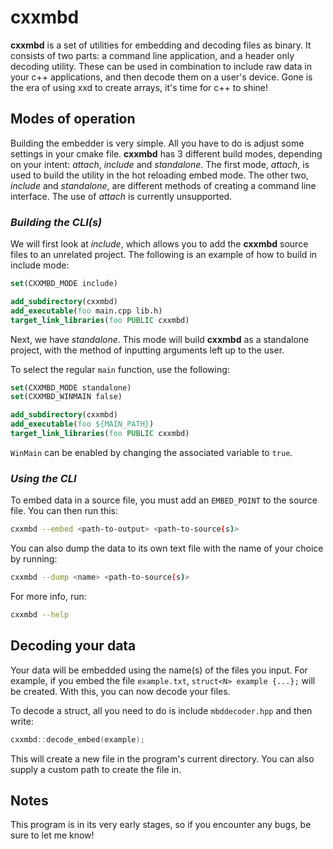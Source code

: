 # cxxmbd

**cxxmbd** is a set of utilities for embedding and decoding files as binary. 
It consists of two parts: a command line application, and a header only decoding utility. 
These can be used in combination to include raw data in your c++ applications, and then decode them on a user's device. 
Gone is the era of using xxd to create arrays, it's time for c++ to shine!

## Modes of operation

Building the embedder is very simple. All you have to do is adjust some settings in your cmake file.
**cxxmbd** has 3 different build modes, depending on your intent: *attach*, *include* and *standalone*.
The first mode, *attach*, is used to build the utility in the hot reloading embed mode.
The other two, *include* and *standalone*, are different methods of creating a command line interface. 
The use of *attach* is currently unsupported.

### *Building the CLI(s)*

We will first look at *include*, which allows you to add the **cxxmbd** source files 
to an unrelated project. The following is an example of how to build in include mode:
```cmake
set(CXXMBD_MODE include)

add_subdirectory(cxxmbd)
add_executable(foo main.cpp lib.h)
target_link_libraries(foo PUBLIC cxxmbd)
```

Next, we have *standalone*. This mode will build **cxxmbd** as a standalone project, with the method of inputting
arguments left up to the user.

To select the regular ``main`` function, use the following:
```cmake
set(CXXMBD_MODE standalone)
set(CXXMBD_WINMAIN false)

add_subdirectory(cxxmbd)
add_executable(foo ${MAIN_PATH})
target_link_libraries(foo PUBLIC cxxmbd)
```
``WinMain`` can be enabled by changing the associated variable to ``true``.

### *Using the CLI*

To embed data in a source file, you must add an ``EMBED_POINT`` to the source file. You can then run this:
```bash
cxxmbd --embed <path-to-output> <path-to-source(s)>
```
You can also dump the data to its own text file with the name of your choice by running:
```bash
cxxmbd --dump <name> <path-to-source(s)>
```
For more info, run:
```bash
cxxmbd --help
```

## Decoding your data

Your data will be embedded using the name(s) of the files you input. For example, if you embed the file ``example.txt``, 
``struct<N> example {...};`` will be created. With this, you can now decode your files.

To decode a struct, all you need to do is include ``mbddecoder.hpp`` and then write:
```cpp
cxxmbd::decode_embed(example);
```
This will create a new file in the program's current directory. You can also supply a custom path to create the file in.

## Notes

This program is in its very early stages, so if you encounter any bugs, be sure to let me know!
